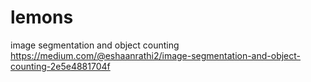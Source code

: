 # lemons
image segmentation and object counting
https://medium.com/@eshaanrathi2/image-segmentation-and-object-counting-2e5e4881704f
